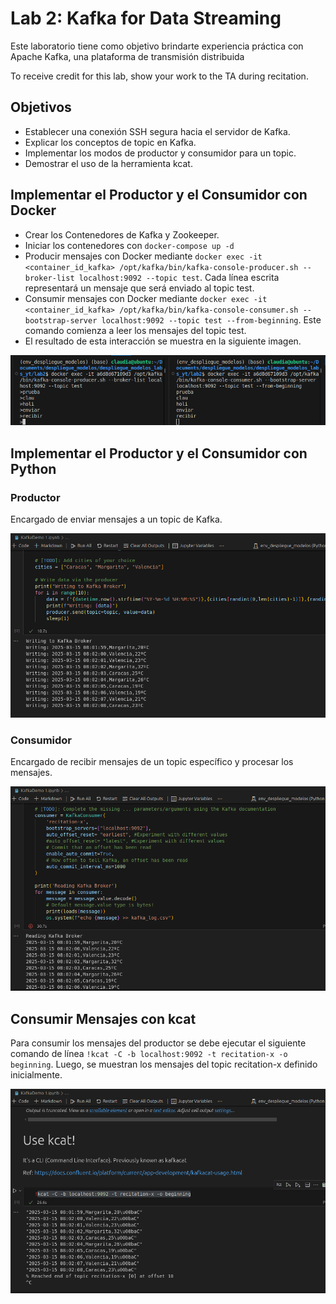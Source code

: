 # Lab 2: Kafka for Data Streaming
Este laboratorio tiene como objetivo brindarte experiencia práctica con Apache Kafka, una plataforma de transmisión distribuida

To receive credit for this lab, show your work to the TA during recitation.

## Objetivos
- Establecer una conexión SSH segura hacia el servidor de Kafka.
- Explicar los conceptos de topic en Kafka.
- Implementar los modos de productor y consumidor para un topic.
- Demostrar el uso de la herramienta kcat.

## Implementar el Productor y el Consumidor con Docker
- Crear los Contenedores de Kafka y Zookeeper.
- Iniciar los contenedores con `docker-compose up -d`
- Producir mensajes con Docker mediante `docker exec -it <container_id_kafka> /opt/kafka/bin/kafka-console-producer.sh --broker-list localhost:9092 --topic test`. Cada línea escrita representará un mensaje que será enviado al topic test.
- Consumir mensajes con Docker mediante `docker exec -it <container_id_kafka> /opt/kafka/bin/kafka-console-consumer.sh --bootstrap-server localhost:9092 --topic test --from-beginning`. Este comando comienza a leer los mensajes del topic test.
- El resultado de esta interacción se muestra en la siguiente imagen.
  
<img src="images_rd/1.png">

## Implementar el Productor y el Consumidor con Python
### Productor
Encargado de enviar mensajes a un topic de Kafka.

<img src="images_rd/2.png">

### Consumidor 
Encargado de recibir mensajes de un topic específico y procesar los mensajes.

<img src="images_rd/3.png">

## Consumir Mensajes con kcat
Para consumir los mensajes del productor se debe ejecutar el siguiente comando de línea
`!kcat -C -b localhost:9092 -t recitation-x -o beginning`. Luego, se muestran los mensajes del topic recitation-x definido inicialmente.

<img src="images_rd/4.png">

